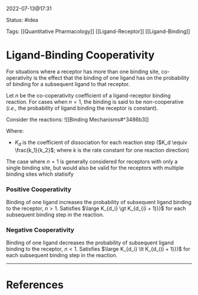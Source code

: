 2022-07-13@17:31

Status: #idea

Tags: [[Quantitative Pharmacology]] [[Ligand-Receptor]] [[Ligand-Binding]]

# Ligand-Binding Cooperativity

For situations where a receptor has more than one binding site, co-operativity is the effect that the binding of one ligand has on the probability of binding for a subsequent ligand to that receptor. 

Let $n$ be the co-coperativity coefficient of a ligand-receptor binding reaction. For cases when $n = 1$, the binding is said to be non-cooperative (_i.e.,_ the probability of ligand binding the receptor is constant).

Consider the reactions:
![[Binding Mechanisms#^3486b3]]

Where:
* $K_d$ is the coefficient of dissociation for each reaction step ($K_d \equiv \frac{k_1}{k_2}$; where $k$ is the rate constant for one reaction direction)

The case where $n=1$ is generally considered for receptors with only a single binding site, but would also be valid for the receptors with multiple binding sites which statisify

### Positive Cooperativity

Binding of one ligand increases the probability of subsequent ligand binding to the receptor, $n \gt 1$. Satisfies  $\large K_{d_i} \gt K_{d_{(i + 1)}}$ for each subsequent binding step in the reaction.

### Negative Cooperativity
Binding of one ligand decreases the probability of subsequent ligand binding to the receptor, $n \lt 1$. Satisfies  $\large K_{d_i} \lt K_{d_{(i + 1)}}$ for each subsequent binding step in the reaction.

---
# References
[^1]: [[@weissHillEquationRevisited1997]]